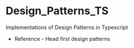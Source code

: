 # Design_Patterns_TS

Implementations of Design Patterns in Typescript

- Reference - Head first design patterns
